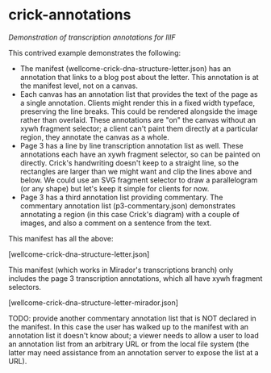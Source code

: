 # crick-annotations

*Demonstration of transcription annotations for IIIF*

This contrived example demonstrates the following:

* The manifest (wellcome-crick-dna-structure-letter.json) has an annotation that links to a blog post about the letter. This annotation is at the manifest level, not on a canvas.
* Each canvas has an annotation list that provides the text of the page as a single annotation. Clients might render this in a fixed width typeface, preserving the line breaks. This could be rendered alongside the image rather than overlaid. These annotations are "on" the canvas without an xywh fragment selector; a client can't paint them directly at a particular region, they annotate the canvas as a whole.
* Page 3 has a line by line transcription annotation list as well. These annotations each have an xywh fragment selector, so can be painted on directly. Crick's handwriting doesn't keep to a straight line, so the rectangles are larger than we might want and clip the lines above and below. We could use an SVG fragment selector to draw a parallelogram (or any shape) but let's keep it simple for clients for now.
* Page 3 has a third annotation list providing commentary. The commentary annotation list (p3-commentary.json) demonstrates annotating a region (in this case Crick's diagram) with a couple of images, and also a comment on a sentence from the text.

This manifest has all the above:

[wellcome-crick-dna-structure-letter.json]

This manifest (which works in Mirador's transcriptions branch) only includes the page 3 transcription annotations, which all have xywh fragment selectors.

[wellcome-crick-dna-structure-letter-mirador.json]

TODO: provide another commentary annotation list that is NOT declared in the manifest. In this case the user has walked up to the manifest with an annotation list it doesn't know about; a viewer needs to allow a user to load an annotation list from an arbitrary URL or from the local file system (the latter may need assistance from an annotation server to expose the list at a URL).
